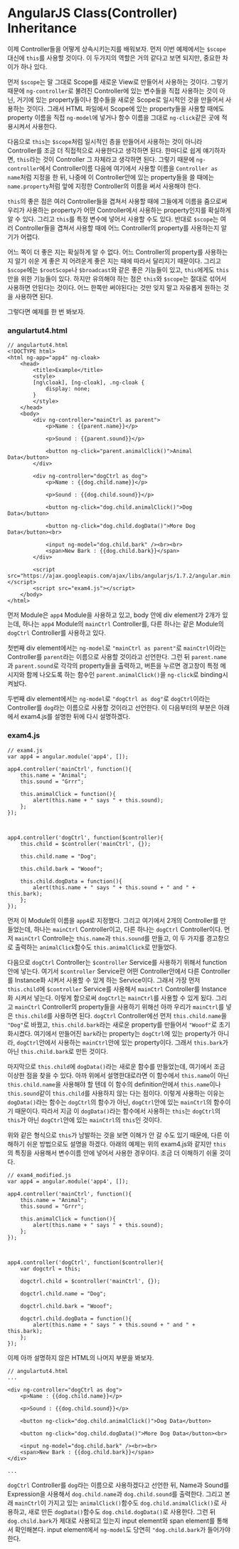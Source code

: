 AngularJS Class(Controller) Inheritance
========================================
이제 Controller들을 어떻게 상속시키는지를 배워보자. 먼저 이번 예제에서는 `$scope`대신에 `this`를 사용할 것이다. 이 두가지의 역할은 거의 같다고 보면 되지만, 중요한 차이가 하나 있다.   
  
먼저 `$scope`는 말 그대로 Scope를 새로운 View로 만들어서 사용하는 것이다. 그렇기 때문에 `ng-controller`로 불려진 Controller에 있는 변수들을 직접 사용하는 것이 아닌, 거기에 있는 property들이나 함수들을 새로운 Scope로 일시적인 것을 만들어서 사용하는 것이다. 그래서 HTML 파일에서 Scope에 있는 property들을 사용할 때에도 property 이름을 직접 `ng-model`에 넣거나 함수 이름을 그대로 `ng-click`같은 곳에 적용시켜서 사용한다.
  
다음으로 `this`는 `$scope`처럼 일시적인 층을 만들어서 사용하는 것이 아니라 Controller를 조금 더 직접적으로 사용한다고 생각하면 된다. 한마디로 쉽게 얘기하자면, `this`라는 것이 Controller 그 자체라고 생각하면 된다. 그렇기 때문에 `ng-controller`에서 Controller이름 다음에 여기에서 사용할 이름을 `Controller as name`처럼 지정을 한 뒤, 나중에 이 Controller안에 있는 property들을 쓸 때에는 `name.property`처럼 앞에 지정한 Controller의 이름을 써서 사용해야 한다.  
  
`this`의 좋은 점은 여러 Controller들을 겹쳐서 사용할 때에 그들에게 이름을 줌으로써 우리가 사용하는 property가 어떤 Controller에서 사용하는 property인지를 확실하게 알 수 있다. 그리고 `this`를 특정 변수에 넣어서 사용할 수도 있다. 반대로 `$scope`는 여러 Controller들을 겹쳐서 사용할 때에 어느 Controller의 property를 사용하는지 알기가 어렵다.  
   
어느 쪽이 더 좋은 지는 확실하게 알 수 없다. 어느 Controller의 property를 사용하는지 알기 쉬운 게 좋은 지 어려운게 좋은 지는 때에 따라서 달리지기 때문이다. 그리고 `$scope`에는 `$rootScope`나 `$broadcast`와 같은 좋은 기능들이 있고, `this`에게도 `this`만을 위한 기능들이 있다. 하지만 유의해야 하는 점은 `this`와 `$scope`는 절대로 섞어서 사용하면 안된다는 것이다. 어느 한쪽만 써야된다는 것만 잊지 말고 자유롭게 원하는 것을 사용하면 된다.   
  
그렇다면 예제를 한 번 봐보자.   
  
  
### angulartut4.html

~~~
// angulartut4.html
<!DOCTYPE html>
<html ng-app="app4" ng-cloak>
	<head>
		<title>Example</title>
		<style>
		[ng\cloak], [ng-cloak], .ng-cloak {
			display: none;
		}
		</style>
	</head>
	<body>
		<div ng-controller="mainCtrl as parent">
			<p>Name : {{parent.name}}</p>

			<p>Sound : {{parent.sound}}</p>

			<button ng-click="parent.animalClick()">Animal Data</button>
		</div>

		<div ng-controller="dogCtrl as dog">
			<p>Name : {{dog.child.name}}</p>
			
			<p>Sound : {{dog.child.sound}}</p>

			<button ng-click="dog.child.animalClick()">Dog Data</button>

			<button ng-click="dog.child.dogData()">More Dog Data</button><br>

			<input ng-model="dog.child.bark" /><br><br>
			<span>New Bark : {{dog.child.bark}}</span>
		</div>

		<script src="https://ajax.googleapis.com/ajax/libs/angularjs/1.7.2/angular.min.js"></script>
		<script src="exam4.js"></script>
	</body>
</html>
~~~
먼저 Module은 `app4` Module을 사용하고 있고, body 안에 div element가 2개가 있는데, 하나는 `app4` Module의 `mainCtrl` Controller를, 다른 하나는 같은 Module의 `dogCtrl` Controller를 사용하고 있다.   
  
첫번째 div element에서는 `ng-model`로 `"mainCtrl as parent"`로 `mainCtrl`이라는 Controller를 `parent`라는 이름으로 사용할 것이라고 선언한다. 그런 뒤 `parent.name`과 `parent.sound`로 각각의 property들을 출력하고, 버튼을 누르면 경고창이 특정 메시지와 함께 나오도록 하는 함수인 `parent.animalClick()`을 `ng-click`로 binding시켜놨다.   
  
두번째 div element에서는 `ng-model`로 `"dogCtrl as dog"`로 `dogCtrl`이라는 Controller를 `dog`라는 이름으로 사용할 것이라고 선언한다. 이 다음부터의 부분은 아래에서 exam4.js를 설명한 뒤에 다시 설명하겠다.   
  
   
### exam4.js

~~~
// exam4.js
var app4 = angular.module('app4', []);

app4.controller('mainCtrl', function(){
	this.name = "Animal";
	this.sound = "Grrr";

	this.animalClick = function(){
		alert(this.name + " says " + this.sound);
	};
});



app4.controller('dogCtrl', function($controller){
	this.child = $controller('mainCtrl', {});

	this.child.name = "Dog";

	this.child.bark = "Wooof";

	this.child.dogData = function(){
		alert(this.name + " says " + this.sound + " and " + this.bark);
	};
});
~~~
먼저 이 Module의 이름을 `app4`로 지정했다. 그리고 여기에서 2개의 Controller를 만들었는데, 하나는 `mainCtrl` Controller이고, 다른 하나는 `dogCtrl` Controller이다. 먼저 `mainCtrl` Controlle는 `this.name`과 `this.sound`를 만들고, 이 두 가지를 경고창으로 출력하는 `animalClick`함수도 `this.animalClick`로 만들었다.  
  
다음으로 `dogCtrl` Controller는 `$controller` Service를 사용하기 위해서 function안에 넣는다. 여기서 `$controller` Service란 어떤 Controller안에서 다른 Controller를 Instance화 시켜서 사용할 수 있게 하는 Service이다. 그래서 가장 먼저 `this.child`에 `$controller` Service를 사용해서 `mainCtrl` Controller를 Instance화 시켜서 넣는다. 이렇게 함으로써 `dogCtrl`는 `mainCtrl`를 사용할 수 있게 됬다. 그리고 `mainCtrl` Controller의 property들을 사용하기 위해선 아까 우리가 `mainCtrl`를 넣은 `this.child`를 사용하면 된다. `dogCtrl` Controller에선 먼저 `this.child.name`을 `"Dog"`로 바꿨고, `this.child.bark`라는 새로운 property를 만들어서 `"Wooof"`로 초기화시켰다. 여기에서 만들어진 `bark`라는 property는 `dogCtrl`에 있는 property가 아니라, `dogCtrl`안에서 사용하는 `mainCtrl`안에 있는 property이다. 그래서 `this.bark`가 아닌 `this.child.bark`로 만든 것이다.   
  
마지막으로 `this.child`에 `dogData()`라는 새로운 함수를 만들었는데, 여기에서 조금 이상한 점을 찾을 수 있다. 아까 위에서 설명한대로라면 이 함수에서 `this.name`이 아닌 `this.child.name`을 사용해야 할 텐데 이 함수의 definition안에서 `this.name`이나 `this.sound`같이 `this.child`를 사용하지 않는 다는 점이다. 이렇게 사용하는 이유는 `dogData()`라는 함수는 `dogCtrl`의 함수가 아닌, `dogCtrl`안에 있는 `mainCtrl`의 함수이기 때문이다. 따라서 지금 이 `dogData()`라는 함수에서 사용하는 `this`는 `dogCtrl`의 `this`가 아닌 `dogCtrl`안에 있는 `mainCtrl`의 `this`인 것이다.   
  
위와 같은 형식으로 `this`가 남발하는 것을 보면 이해가 안 갈 수도 있기 때문에, 다른 이해하기 쉬운 방법으로도 설명을 하겠다. 아래의 예제는 위의 exam4.js와 같지만 `this`의 특징을 사용해서 변수이름 안에 넣어서 사용한 경우이다. 조금 더 이해하기 쉬울 것이다.   
  

~~~
// exam4_modified.js
var app4 = angular.module('app4', []);

app4.controller('mainCtrl', function(){
	this.name = "Animal";
	this.sound = "Grrr";

	this.animalClick = function(){
		alert(this.name + " says " + this.sound);
	};
});



app4.controller('dogCtrl', function($controller){
	var dogctrl = this;
	
	dogctrl.child = $controller('mainCtrl', {});

	dogctrl.child.name = "Dog";

	dogctrl.child.bark = "Wooof";

	dogctrl.child.dogData = function(){
		alert(this.name + " says " + this.sound + " and " + this.bark);
	};
});
~~~
  
  
  
이제 아까 설명하지 않은 HTML의 나머지 부분을 봐보자.  
  

~~~
// angulartut4.html
...

<div ng-controller="dogCtrl as dog">
	<p>Name : {{dog.child.name}}</p>

	<p>Sound : {{dog.child.sound}}</p>

	<button ng-click="dog.child.animalClick()">Dog Data</button>

	<button ng-click="dog.child.dogData()">More Dog Data</button><br>

	<input ng-model="dog.child.bark" /><br><br>
	<span>New Bark : {{dog.child.bark}}</span>
</div>

...
~~~
`dogCtrl` Controller를 `dog`라는 이름으로 사용하겠다고 선언한 뒤, Name과 Sound를 Expression을 사용해서 `dog.child.name`과 `dog.child.sound`를 출력한다. 그리고 본래 `mainCtrl`이 가지고 있는 `animalClick()`함수도 `dog.child.animalClick()`로 사용하고, 새로 만든 `dogData()`함수도 `dog.child.dogData()`로 사용한다. 그런 뒤 `dog.child.bark`가 제대로 사용되고 있는지 input element와 span element를 통해서 확인해본다. input element에서 `ng-model`도 당연히 `"dog.child.bark`가 들어가야 한다.  









